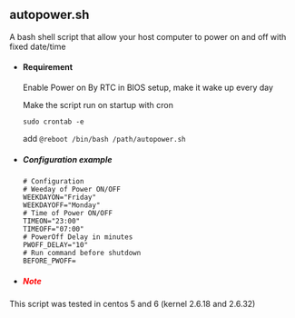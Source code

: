 ## autopower.sh
A bash shell script that allow your host computer to power on and off with fixed date/time

* #### Requirement
  Enable Power on By RTC in BIOS setup, make it wake up every day

  Make the script run on startup with cron

  `sudo crontab -e`

  add `@reboot /bin/bash /path/autopower.sh`  

* ##### Configuration example
  ```
  # Configuration
  # Weeday of Power ON/OFF
  WEEKDAYON="Friday"
  WEEKDAYOFF="Monday"
  # Time of Power ON/OFF
  TIMEON="23:00"
  TIMEOFF="07:00"
  # PowerOff Delay in minutes
  PWOFF_DELAY="10"
  # Run command before shutdown
  BEFORE_PWOFF=
  ```

* ##### <span style="color:red">Note
This script was tested in centos 5 and 6 (kernel 2.6.18 and 2.6.32)
